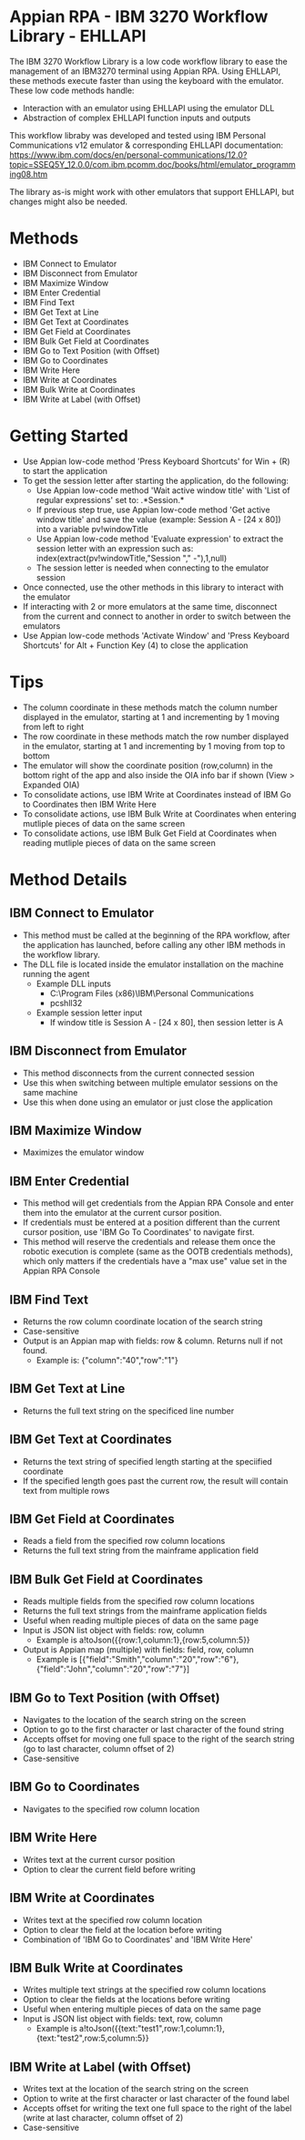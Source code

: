 # Appian RPA - IBM 3270 Workflow Library - EHLLAPI

The IBM 3270 Workflow Library is a low code workflow library to ease the management of an IBM3270 terminal using Appian RPA. Using EHLLAPI, these methods execute faster than using the keyboard with the emulator. These low code methods handle:
  - Interaction with an emulator using EHLLAPI using the emulator DLL
  - Abstraction of complex EHLLAPI function inputs and outputs

This workflow libraby was developed and tested using IBM Personal Communications v12 emulator & corresponding EHLLAPI documentation:
https://www.ibm.com/docs/en/personal-communications/12.0?topic=SSEQ5Y_12.0.0/com.ibm.pcomm.doc/books/html/emulator_programming08.htm

The library as-is might work with other emulators that support EHLLAPI, but changes might also be needed.

# Methods

  - IBM Connect to Emulator
  - IBM Disconnect from Emulator
  - IBM Maximize Window
  - IBM Enter Credential 
  - IBM Find Text
  - IBM Get Text at Line
  - IBM Get Text at Coordinates
  - IBM Get Field at Coordinates
  - IBM Bulk Get Field at Coordinates
  - IBM Go to Text Position (with Offset)
  - IBM Go to Coordinates
  - IBM Write Here
  - IBM Write at Coordinates
  - IBM Bulk Write at Coordinates
  - IBM Write at Label (with Offset)

# Getting Started

  - Use Appian low-code method 'Press Keyboard Shortcuts' for Win + (R) to start the application
  - To get the session letter after starting the application, do the following:
    - Use Appian low-code method 'Wait active window title' with 'List of regular expressions' set to: .\*Session.\*
    - If previous step true, use Appian low-code method 'Get active window title' and save the value (example: Session A - [24 x 80]) into a variable pv!windowTitle
    - Use Appian low-code method 'Evaluate expression' to extract the session letter with an expression such as: index(extract(pv!windowTitle,"Session "," -"),1,null)
    - The session letter is needed when connecting to the emulator session
  - Once connected, use the other methods in this library to interact with the emulator
  - If interacting with 2 or more emulators at the same time, disconnect from the current and connect to another in order to switch between the emulators
  - Use Appian low-code methods 'Activate Window' and 'Press Keyboard Shortcuts' for Alt + Function Key (4) to close the application

# Tips

  - The column coordinate in these methods match the column number displayed in the emulator, starting at 1 and incrementing by 1 moving from left to right
  - The row coordinate in these methods match the row number displayed in the emulator, starting at 1 and incrementing by 1 moving from top to bottom
  - The emulator will show the coordinate position (row,column) in the bottom right of the app and also inside the OIA info bar if shown (View > Expanded OIA)
  - To consolidate actions, use IBM Write at Coordinates instead of IBM Go to Coordinates then IBM Write Here
  - To consolidate actions, use IBM Bulk Write at Coordinates when entering mutliple pieces of data on the same screen
  - To consolidate actions, use IBM Bulk Get Field at Coordinates when reading mutliple pieces of data on the same screen

# Method Details

## IBM Connect to Emulator
  - This method must be called at the beginning of the RPA workflow, after the application has launched, before calling any other IBM methods in the workflow library.
  - The DLL file is located inside the emulator installation on the machine running the agent
    - Example DLL inputs
      - C:\Program Files (x86)\IBM\Personal Communications
      - pcshll32
    - Example session letter input
      - If window title is Session A - [24 x 80], then session letter is A

## IBM Disconnect from Emulator
  - This method disconnects from the current connected session
  - Use this when switching between multiple emulator sessions on the same machine
  - Use this when done using an emulator or just close the application

## IBM Maximize Window
  - Maximizes the emulator window
  
## IBM Enter Credential
  - This method will get credentials from the Appian RPA Console and enter them into the emulator at the current cursor position.
  - If credentials must be entered at a position different than the current cursor position, use 'IBM Go To Coordinates' to navigate first.
  - This method will reserve the credentials and release them once the robotic execution is complete (same as the OOTB credentials methods), which only matters if the credentials have a "max use" value set in the Appian RPA Console

## IBM Find Text
  - Returns the row column coordinate location of the search string
  - Case-sensitive
  - Output is an Appian map with fields: row & column. Returns null if not found.
    - Example is: {"column":"40","row":"1"}

## IBM Get Text at Line
  - Returns the full text string on the specificed line number

## IBM Get Text at Coordinates
  - Returns the text string of specified length starting at the speciified coordinate
  - If the specified length goes past the current row, the result will contain text from multiple rows

## IBM Get Field at Coordinates
  - Reads a field from the specified row column locations
  - Returns the full text string from the mainframe application field

## IBM Bulk Get Field at Coordinates
  - Reads multiple fields from the specified row column locations
  - Returns the full text strings from the mainframe application fields
  - Useful when reading multiple pieces of data on the same page
  - Input is JSON list object with fields: row, column
    - Example is a!toJson({{row:1,column:1},{row:5,column:5}}
  - Output is Appian map (multiple) with fields: field, row, column
    - Example is [{"field":"Smith","column":"20","row":"6"},{"field":"John","column":"20","row":"7"}]

## IBM Go to Text Position (with Offset)
  - Navigates to the location of the search string on the screen
  - Option to go to the first character or last character of the found string
  - Accepts offset for moving one full space to the right of the search string (go to last character, column offset of 2)
  - Case-sensitive

## IBM Go to Coordinates
  - Navigates to the specified row column location

## IBM Write Here
  - Writes text at the current cursor position
  - Option to clear the current field before writing

## IBM Write at Coordinates
  - Writes text at the specified row column location
  - Option to clear the field at the location before writing
  - Combination of 'IBM Go to Coordinates' and 'IBM Write Here'

## IBM Bulk Write at Coordinates
  - Writes multiple text strings at the specified row column locations
  - Option to clear the fields at the locations before writing
  - Useful when entering multiple pieces of data on the same page
  - Input is JSON list object with fields: text, row, column
    - Example is a!toJson({{text:"test1",row:1,column:1},{text:"test2",row:5,column:5}}

## IBM Write at Label (with Offset)
  - Writes text at the location of the search string on the screen
  - Option to write at the first character or last character of the found label
  - Accepts offset for writing the text one full space to the right of the label (write at last character, column offset of 2)
  - Case-sensitive
